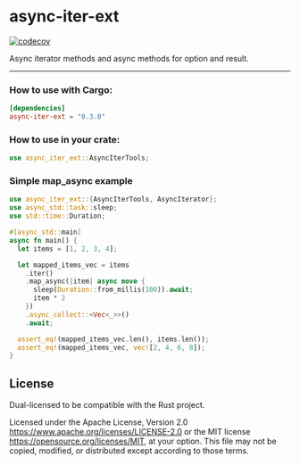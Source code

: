 # async-iter-ext

[![codecov](https://codecov.io/gh/csandven/async-iter-ext/graph/badge.svg?token=XUM5L9BOYR)](https://codecov.io/gh/csandven/async-iter-ext)

Async iterator methods and async methods for option and result.

--- 

### How to use with Cargo:

```toml
[dependencies]
async-iter-ext = "0.3.0"
```

### How to use in your crate:

```rust
use async_iter_ext::AsyncIterTools;
```

### Simple map_async example

```rust
use async_iter_ext::{AsyncIterTools, AsyncIterator};
use async_std::task::sleep;
use std::time::Duration;

#[async_std::main]
async fn main() {
  let items = [1, 2, 3, 4];

  let mapped_items_vec = items
    .iter()
    .map_async(|item| async move {
      sleep(Duration::from_millis(100)).await;
      item * 2
    })
    .async_collect::<Vec<_>>()
    .await;

  assert_eq!(mapped_items_vec.len(), items.len());
  assert_eq!(mapped_items_vec, vec![2, 4, 6, 8]);  
}
```

## License

Dual-licensed to be compatible with the Rust project.

Licensed under the Apache License, Version 2.0
<https://www.apache.org/licenses/LICENSE-2.0> or the MIT license
<https://opensource.org/licenses/MIT>, at your
option. This file may not be copied, modified, or distributed
except according to those terms.
